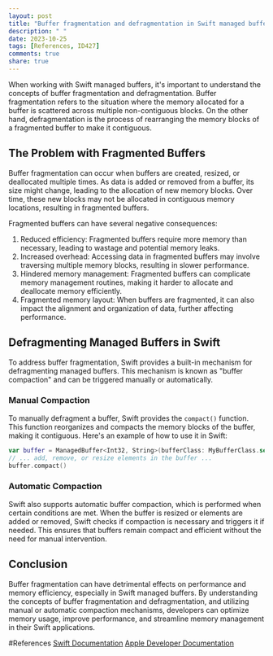 ```yaml
---
layout: post
title: "Buffer fragmentation and defragmentation in Swift managed buffers"
description: " "
date: 2023-10-25
tags: [References, ID427]
comments: true
share: true
---
```


When working with Swift managed buffers, it's important to understand the concepts of buffer fragmentation and defragmentation. Buffer fragmentation refers to the situation where the memory allocated for a buffer is scattered across multiple non-contiguous blocks. On the other hand, defragmentation is the process of rearranging the memory blocks of a fragmented buffer to make it contiguous.

## The Problem with Fragmented Buffers

Buffer fragmentation can occur when buffers are created, resized, or deallocated multiple times. As data is added or removed from a buffer, its size might change, leading to the allocation of new memory blocks. Over time, these new blocks may not be allocated in contiguous memory locations, resulting in fragmented buffers.

Fragmented buffers can have several negative consequences:

1. Reduced efficiency: Fragmented buffers require more memory than necessary, leading to wastage and potential memory leaks.
2. Increased overhead: Accessing data in fragmented buffers may involve traversing multiple memory blocks, resulting in slower performance.
3. Hindered memory management: Fragmented buffers can complicate memory management routines, making it harder to allocate and deallocate memory efficiently.
4. Fragmented memory layout: When buffers are fragmented, it can also impact the alignment and organization of data, further affecting performance.

## Defragmenting Managed Buffers in Swift

To address buffer fragmentation, Swift provides a built-in mechanism for defragmenting managed buffers. This mechanism is known as "buffer compaction" and can be triggered manually or automatically.

### Manual Compaction

To manually defragment a buffer, Swift provides the `compact()` function. This function reorganizes and compacts the memory blocks of the buffer, making it contiguous. Here's an example of how to use it in Swift:

```swift
var buffer = ManagedBuffer<Int32, String>(bufferClass: MyBufferClass.self, minimumCapacity: 10)
// ... add, remove, or resize elements in the buffer ...
buffer.compact()
```

### Automatic Compaction

Swift also supports automatic buffer compaction, which is performed when certain conditions are met. When the buffer is resized or elements are added or removed, Swift checks if compaction is necessary and triggers it if needed. This ensures that buffers remain compact and efficient without the need for manual intervention.

## Conclusion

Buffer fragmentation can have detrimental effects on performance and memory efficiency, especially in Swift managed buffers. By understanding the concepts of buffer fragmentation and defragmentation, and utilizing manual or automatic compaction mechanisms, developers can optimize memory usage, improve performance, and streamline memory management in their Swift applications.

#References
[Swift Documentation](https://docs.swift.org/swift-book/LanguageGuide/Generics.html#ID427)
[Apple Developer Documentation](https://developer.apple.com/documentation/swift/managedbuffer)